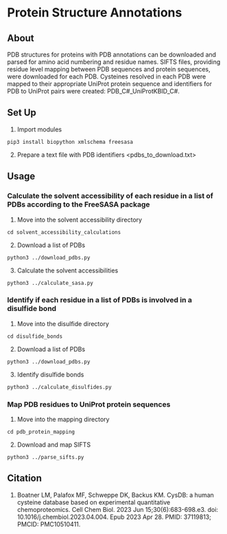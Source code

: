 # Protein Structure Annotations

## About
PDB structures for proteins with PDB annotations can be downloaded and parsed for amino acid numbering and residue names. SIFTS files, providing residue level mapping between PDB sequences and protein sequences, were downloaded for each PDB. Cysteines resolved in each PDB were mapped to their appropriate UniProt protein sequence and identifiers for PDB to UniProt pairs were created: PDB_C#_UniProtKBID_C#. 

## Set Up
1. Import modules
```
pip3 install biopython xmlschema freesasa
```
2. Prepare a text file with PDB identifiers <pdbs_to_download.txt>

## Usage

### Calculate the solvent accessibility of each residue in a list of PDBs according to the FreeSASA package
1. Move into the solvent accessibility directory
```
cd solvent_accessibility_calculations
```
2. Download a list of PDBs
```
python3 ../download_pdbs.py
```
3. Calculate the solvent accessibilities
```
python3 ../calculate_sasa.py
```

### Identify if each residue in a list of PDBs is involved in a disulfide bond
1. Move into the disulfide directory
```
cd disulfide_bonds
```
2. Download a list of PDBs
```
python3 ../download_pdbs.py
```
3. Identify disulfide bonds
```
python3 ../calculate_disulfides.py
```

### Map PDB residues to UniProt protein sequences
1. Move into the mapping directory
```
cd pdb_protein_mapping
```
2. Download and map SIFTS
```
python3 ../parse_sifts.py
```

## Citation
1. Boatner LM, Palafox MF, Schweppe DK, Backus KM. CysDB: a human cysteine database based on experimental quantitative chemoproteomics. Cell Chem Biol. 2023 Jun 15;30(6):683-698.e3. doi: 10.1016/j.chembiol.2023.04.004. Epub 2023 Apr 28. PMID: 37119813; PMCID: PMC10510411.
